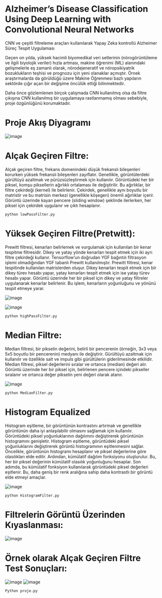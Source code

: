 # Alzheimer’s Disease Classification Using Deep Learning with Convolutional Neural Networks
 CNN ve çeşitli filtreleme araçları kullanılarak Yapay Zeka kontrollü Alzheimer Süreç Tespit Uygulaması

Geçen on yılda, yüksek hacimli biyomedikal veri setlerinin (nörogörüntüleme ve ilgili biyolojik veriler) hızla artması, makine öğrenimi (ML) alanındaki gelişmelerle eş zamanlı olarak, nörodejeneratif ve nöropsikiyatrik bozuklukların teşhisi ve prognozu için yeni olanaklar açmıştır. Örnek araştırmalarda da görüldüğü üzere Makine Öğrenmesi bazlı yapıların sektörde çığır açan bir değişime öncülük ettiği bilinmektedir.

Daha önce gözlemlenen birçok çalışmada CNN kullanılmış olsa da filtre çıkışına CNN kullanılmış bir uygulamaya rastlanmamış olması sebebiyle, proje özgünlüğünü korumaktadır.
# Proje Akış Diyagramı
![image](https://github.com/ofarukusta/Alzheimer-s-Disease-Classification-Using-Convolutional-Neural-Networks-and-Filtering/assets/110857814/dc4fc811-b6d2-470f-962d-fc0757b4f8d7)

# Alçak Geçiren Filtre:
Alçak geçiren filtre, frekans domenindeki düşük frekanslı bileşenleri korurken yüksek frekanslı bileşenleri zayıflatır. Genellikle, görüntülerdeki gürültüyü azaltmak ve pürüzsüzleştirmek için kullanılır.
Görüntüdeki her bir piksel, komşu piksellerin ağırlıklı ortalaması ile değiştirilir.
Bu ağırlıklar, bir filtre çekirdeği (kernel) ile belirlenir. Çekirdek, genellikle aynı boyutlu bir matristir ve bu matrisin merkezi (genellikle köşegen) önemli ağırlıklar içerir.
Görüntü üzerinde kayan pencere (sliding window) şeklinde ilerlerken, her piksel için çekirdek uygulanır ve çıktı hesaplanır.

```
python lowPassFilter.py
```

# Yüksek Geçiren Filtre(Pretwitt):

Prewitt filtresi, kenarları belirlemek ve vurgulamak için kullanılan bir kenar tespitme filtresidir. Dikey ve yatay yönde kenarları tespit etmek için iki ayrı filtre çekirdeği kullanır. Tensorflow’un doğrudan YGF bağıntılı filtrasyon işlemi olmadığından YGF tabanlı Prewitt kullanılmıştır.
Prewitt filtresi, kenar tespitinde kullanılan matrislerden oluşur. Dikey kenarları tespit etmek için bir dikey türev hesabı yapar, yatay kenarları tespit etmek için ise yatay türev hesabı yapar.
Görüntü üzerinde her bir piksel için dikey ve yatay filtreler uygulanarak kenarlar belirlenir. Bu işlem, kenarların yoğunluğunu ve yönünü tespit etmeye yarar.

![image](https://github.com/ofarukusta/Alzheimer-s-Disease-Classification-Using-Convolutional-Neural-Networks-and-Filtering/assets/110857814/b268d207-2fa1-46db-85e4-a971c6f9f87d)

![image](https://github.com/ofarukusta/Alzheimer-s-Disease-Classification-Using-Convolutional-Neural-Networks-and-Filtering/assets/110857814/dd564511-46b5-40e2-8312-13d4ff2c63c6)

```
python highPassFilter.py
```

# Median Filtre:
Median filtresi, bir pikselin değerini, belirli bir pencerenin (örneğin, 3x3 veya 5x5 boyutlu bir pencerenin) medyanı ile değiştirir. Gürültüyü azaltmak için kullanılır ve özellikle salt ve impuls gibi gürültülerin giderilmesinde etkilidir.
Median filtresi, piksel değerlerini sıralar ve ortanca (median) değeri alır.
Görüntü üzerinde her bir piksel için, belirlenen pencere içindeki pikseller sıralanır ve ortanca değer pikselin yeni değeri olarak atanır.

![image](https://github.com/ofarukusta/Alzheimer-s-Disease-Classification-Using-Convolutional-Neural-Networks-and-Filtering/assets/110857814/b5b8d396-2d49-4074-89dd-fbe1affdc0db)

```
python MedianFilter.py
```

# Histogram Equalized
Histogram eşitleme, bir görüntünün kontrastını artırmak ve genellikle görüntünün daha iyi anlaşılabilir olmasını sağlamak için kullanılır. Görüntüdeki piksel yoğunluklarının dağılımını değiştirerek görüntünün histogramını genişletir.
Histogram eşitleme, görüntüdeki piksel yoğunluklarını değiştirerek görüntü histogramının eşitlenmesini sağlar.
Öncelikle, görüntünün histogramı hesaplanır ve piksel değerlerine göre olasılıkları elde edilir.
Ardından, kümülatif dağılım fonksiyonu oluşturulur. Bu, her bir piksel değerinin kümülatif olasılık yoğunluğunu hesaplar.
Son adımda, bu kümülatif fonksiyon kullanılarak görüntüdeki piksel değerleri eşitlenir. Bu, daha geniş bir renk aralığına sahip daha kontrastlı bir görüntü elde etmeyi amaçlar.

![image](https://github.com/ofarukusta/Alzheimer-s-Disease-Classification-Using-Convolutional-Neural-Networks-and-Filtering/assets/110857814/72c7c70d-b6b3-44f2-a161-bb50b93c1b41)

```
python HistogramFilter.py
```

# Filtrelerin Görüntü Üzerinden Kıyaslanması:
![image](https://github.com/ofarukusta/Alzheimer-s-Disease-Classification-Using-Convolutional-Neural-Networks-and-Filtering/assets/110857814/bd5a9af5-db0f-437b-8051-1c028374b77d)

# Örnek olarak Alçak Geçiren Filtre Test Sonuçları:
![image](https://github.com/ofarukusta/Alzheimer-s-Disease-Classification-Using-Convolutional-Neural-Networks-and-Filtering/assets/110857814/38ef7504-f7b8-43a5-b4f5-cb4fa2bcee2a)
![image](https://github.com/ofarukusta/Alzheimer-s-Disease-Classification-Using-Convolutional-Neural-Networks-and-Filtering/assets/110857814/f3037c05-e9f5-4bf3-8f78-b059a1f3665e)


```
Python proje.py
```


